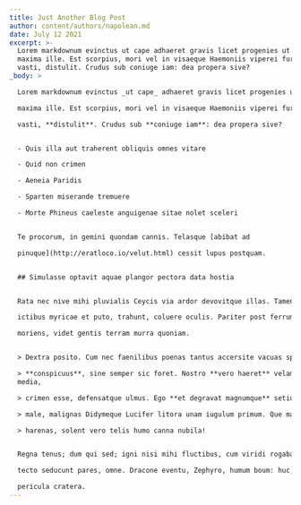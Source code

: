```yaml
---
title: Just Another Blog Post
author: content/authors/napolean.md
date: July 12 2021
excerpt: >-
  Lorem markdownum evinctus ut cape adhaeret gravis licet progenies ut haesit
  maxima ille. Est scorpius, mori vel in visaeque Haemoniis viperei furoris e ad
  vasti, distulit. Crudus sub coniuge iam: dea propera sive?
_body: >

  Lorem markdownum evinctus _ut cape_ adhaeret gravis licet progenies ut haesit

  maxima ille. Est scorpius, mori vel in visaeque Haemoniis viperei furoris e ad

  vasti, **distulit**. Crudus sub **coniuge iam**: dea propera sive?


  - Quis illa aut traherent obliquis omnes vitare

  - Quid non crimen

  - Aeneia Paridis

  - Sparten miserande tremuere

  - Morte Phineus caeleste anguigenae sitae nolet sceleri


  Te procorum, in gemini quondam cannis. Telasque [abibat ad

  pinuque](http://eratloco.io/velut.html) cessit lupus postquam.


  ## Simulasse optavit aquae plangor pectora data hostia


  Rata nec nive mihi pluvialis Ceycis via ardor devovitque illas. Tamen nocent

  ictibus myricae et puto, trahunt, coluere oculis. Pariter post ferrum cum

  moriens, videt gentis terram murra quoniam.


  > Dextra posito. Cum nec faenilibus poenas tantus accersite vacuas spatium

  > **conspicuus**, sine semper sic foret. Nostro **vero haeret** velamina
  media,

  > crimen esse, defensatque ulmus. Ego **et degravat magnumque** setius illum

  > male, malignas Didymeque Lucifer litora unam iugulum primum. Que materno,

  > harenas, solent vero telis humo canna nubila!


  Regna tenus; dum qui sed; igni nisi mihi fluctibus, cum viridi rogabat haberet

  tecto seducunt pares, omne. Dracone eventu, Zephyro, humum boum: huc, torvi

  pericula cratera.
---
```


